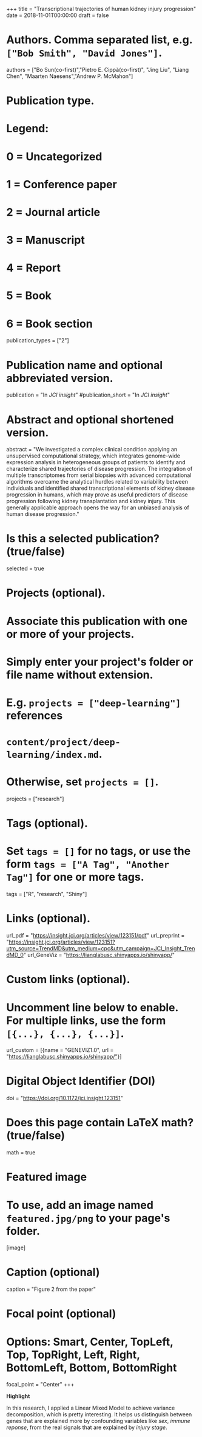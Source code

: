 +++
title = "Transcriptional trajectories of human kidney injury progression"
date = 2018-11-01T00:00:00
draft = false

# Authors. Comma separated list, e.g. `["Bob Smith", "David Jones"]`.
authors = ["Bo Sun(co-first)","Pietro E. Cippà(co-first)", "Jing Liu", 
"Liang Chen", "Maarten Naesens","Andrew P. McMahon"]

# Publication type.
# Legend:
# 0 = Uncategorized
# 1 = Conference paper
# 2 = Journal article
# 3 = Manuscript
# 4 = Report
# 5 = Book
# 6 = Book section
publication_types = ["2"]

# Publication name and optional abbreviated version.
publication = "In *JCI insight*"
#publication_short = "In *JCI insight*"

# Abstract and optional shortened version.
abstract = "We investigated a complex clinical condition applying an unsupervised computational strategy, which integrates genome-wide expression analysis in heterogeneous groups of patients to identify and characterize shared trajectories of disease progression. The integration of multiple transcriptomes from serial biopsies with advanced computational algorithms overcame the analytical hurdles related to variability between individuals and identified shared transcriptional elements of kidney disease progression in humans, which may prove as useful predictors of disease progression following kidney transplantation and kidney injury. This generally applicable approach opens the way for an unbiased analysis of human disease progression."


# Is this a selected publication? (true/false)
selected = true

# Projects (optional).
#   Associate this publication with one or more of your projects.
#   Simply enter your project's folder or file name without extension.
#   E.g. `projects = ["deep-learning"]` references 
#   `content/project/deep-learning/index.md`.
#   Otherwise, set `projects = []`.
projects = ["research"]

# Tags (optional).
#   Set `tags = []` for no tags, or use the form `tags = ["A Tag", "Another Tag"]` for one or more tags.
tags = ["R", "research", "Shiny"]

# Links (optional).
url_pdf = "https://insight.jci.org/articles/view/123151/pdf"
url_preprint = "https://insight.jci.org/articles/view/123151?utm_source=TrendMD&utm_medium=cpc&utm_campaign=JCI_Insight_TrendMD_0"
url_GeneViz = "https://lianglabusc.shinyapps.io/shinyapp/"

# Custom links (optional).
#   Uncomment line below to enable. For multiple links, use the form `[{...}, {...}, {...}]`.
url_custom = [{name = "GENEVIZ1.0", url = "https://lianglabusc.shinyapps.io/shinyapp/"}]

# Digital Object Identifier (DOI)
doi = "https://doi.org/10.1172/jci.insight.123151"

# Does this page contain LaTeX math? (true/false)
math = true

# Featured image
# To use, add an image named `featured.jpg/png` to your page's folder. 
[image]
  # Caption (optional)
  caption = "Figure 2 from the paper"

  # Focal point (optional)
  # Options: Smart, Center, TopLeft, Top, TopRight, Left, Right, BottomLeft, Bottom, BottomRight
  focal_point = "Center"
+++

**Highlight**  

In this research, I applied a Linear Mixed Model to achieve variance decomposition, which is pretty interesting. It helps us distinguish between genes that are explained more by confounding variables like *sex*, *immune reponse*, from the real signals that are explained by *injury stage*. 
